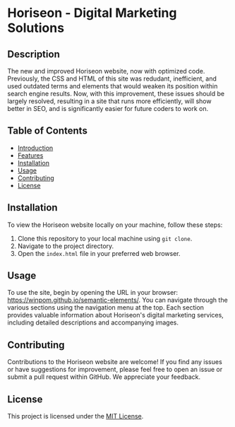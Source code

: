 # Horiseon - Digital Marketing Solutions

## Description

The new and improved Horiseon website, now with optimized code. Previously, the CSS and HTML of this site was redudant, inefficient, and used outdated terms and elements that would weaken its position within search engine results. Now, with this improvement, these issues should be largely resolved, resulting in a site that runs more efficiently, will show better in SEO, and is significantly easier for future coders to work on.

## Table of Contents

- [Introduction](#introduction)
- [Features](#features)
- [Installation](#installation)
- [Usage](#usage)
- [Contributing](#contributing)
- [License](#license)

## Installation

To view the Horiseon website locally on your machine, follow these steps:

1. Clone this repository to your local machine using `git clone`.
2. Navigate to the project directory.
3. Open the `index.html` file in your preferred web browser.

## Usage

To use the site, begin by opening the URL in your browser: https://winpom.github.io/semantic-elements/. You can navigate through the various sections using the navigation menu at the top. Each section provides valuable information about Horiseon's digital marketing services, including detailed descriptions and accompanying images.

## Contributing

Contributions to the Horiseon website are welcome! If you find any issues or have suggestions for improvement, please feel free to open an issue or submit a pull request within GitHub. We appreciate your feedback.

## License

This project is licensed under the [MIT License](LICENSE).